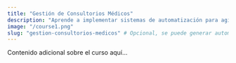 ```yaml
---
title: "Gestión de Consultorios Médicos"
description: "Aprende a implementar sistemas de automatización para agilizar la gestión de citas historias clínicas y comunicación con pacientes."
image: "/course1.png"
slug: "gestion-consultorios-medicos" # Opcional, se puede generar automáticamente.
---
```

Contenido adicional sobre el curso aquí...